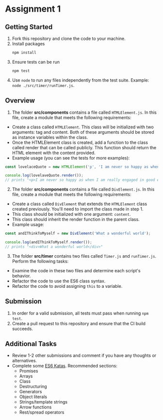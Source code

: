 # Assignment 1

## Getting Started

1. Fork this repository and clone the code to your machine.
2. Install packages
   ```bash
   npm install
   ```
3. Ensure tests can be run
   ```bash
   npm test
   ```
4. Use `node` to run any files independently from the test suite. Example: `node ./src/timer/runTimer.js`.

## Overview

1. The folder **src/components** contains a file called `HTMLElement.js`. In this file, create a module that meets the following requirements:
  * Create a class called `HTMLElement`. This class will be initialized with two arguments: tag and content. Both of these arguments should be stored as instance variables within the class.
  * Once the HTMLElement class is created, add a function to the class called render that can be called publicly. This function should return the HTML element with the content provided.
  * Example usage (you can see the tests for more examples):

  ```js
  const lovelaceQuote = new HTMLElement('p', 'I am never so happy as when I am really engaged in good earnest...');

  console.log(lovelaveQuote.render());
  // prints "<p>I am never so happy as when I am really engaged in good earnest...</p>"
  ```
2. The folder **src/components** contains a file called `DivElement.js`. In this file, create a module that meets the following requirements:
  * Create a class called `DivElement` that extends the `HTMLElement` class created previously. You'll need to import the class made in step 1.
  * This class should be initialized with one argument: `content`.
  * This class should inherit the render function in the parent class.
  * Example usage:

  ```js
  const andIThinkToMyself = new DivElement('What a wonderful world');

  console.log(andIThinkToMyself.render());
  // prints "<div>What a wonderful world</div>"
  ```
3. The folder **src/timer** contains two files called `Timer.js` and `runTimer.js`. Perform the following tasks:
  * Examine the code in these two files and determine each script's behavior.
  * Refactor the code to use the ES6 class syntax.
  * Refactor the code to avoid assigning `this` to a variable.

## Submission

1. In order for a valid submission, all tests must pass when running `npm test`.
2. Create a pull request to this repository and ensure that the CI build succeeds.

## Additional Tasks

* Review 1-2 other submissions and comment if you have any thoughts or alternatives.
* Complete some [ES6 Katas](http://es6katas.org/). Recommended sections:
  * Promises
  * Arrays
  * Class
  * Destructuring
  * Generators
  * Object literals
  * Strings/template strings
  * Arrow functions
  * Rest/spread operators
